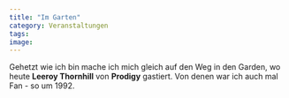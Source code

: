 ```yaml
---
title: "Im Garten"
category: Veranstaltungen
tags: 
image: 
---
```


Gehetzt wie ich bin mache ich mich gleich auf den Weg in den Garden, wo heute **Leeroy Thornhill** von **Prodigy** gastiert. Von denen war ich auch mal Fan - so um 1992.